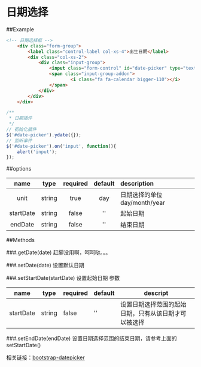 # 日期选择
##Example
```html
<!-- 日期选择框 -->
    <div class="form-group">
        <label class="control-label col-xs-4">出生日期</label>
        <div class="col-xs-2">
            <div class="input-group">
                <input class="form-control" id="date-picker" type="text"  placeholder="请选择日期" />
                <span class="input-group-addon">
                        <i class="fa fa-calendar bigger-110"></i>
                </span>
            </div>
        </div>
    </div>
```
```javascript
/**
 * 日期插件
 */
// 初始化插件
$('#date-picker').ydate({});
// 监听事件
$('#date-picker').on('input', function(){
    alert('input');
});
```
##options

|name|type|required|default|description|
|:---:|:---:|:---:|:---:|:---|
|unit|string|true|day|日期选择的单位day/month/year|
|startDate|string|false|''|起始日期|
|endDate|string|false|''|结束日期|

##Methods

###.getDate(date)
赶脚没用啊，呵呵哒。。。

###.setDate(date)
设置默认日期

###.setStartDate(startDate)
设置起始日期
参数

|name|type|required|default|descript|
|---|---|---|---|----|
|startDate|string|false|''|设置日期选择范围的起始日期，只有从该日期才可以被选择|

###.setEndDate(endDate)
设置日期选择范围的结束日期，请参考上面的setStartDate()


相关链接：[bootstrap-datepicker]( http://bootstrap-datepicker.readthedocs.io/en/latest/options.html )


